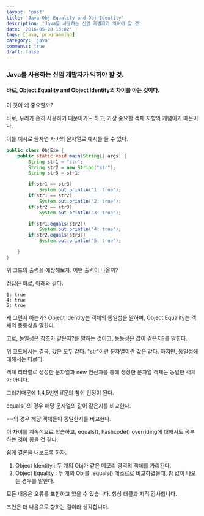 ```yaml
---
layout: 'post'
title: 'Java-Obj Equality and Obj Identity'
description: 'Java를 사용하는 신입 개발자가 익혀야 할 것'
date: '2016-05-28 13:02'
tags: [java, programming]
category: 'java'
comments: true
draft: false
---
```


### Java를 사용하는 신입 개발자가 익혀야 할 것.

#### 바로, Object Equality and Object Identity의 차이를 아는 것이다.

이 것이 왜 중요할까?

바로, 우리가 흔히 사용하기 때문이기도 하고, 가장 중요한 객체 지향의 개념이기 때문이다.

이를 예시로 들자면 자바의 문자열로 예시를 들 수 있다.

```java
public class ObjExe {
    public static void main(String[] args) {
        String str1 = "str";
        String str2 = new String("str");
        String str3 = str1;

        if(str1 == str3)
            System.out.println("1: true");
        if(str1 == str2)
            System.out.println("2: true");
        if(str2 == str3)
            System.out.println("3: true");

        if(str1.equals(str2))
            System.out.println("4: true");
        if(str2.equals(str3))
            System.out.println("5: true");

    }
}
```

위 코드의 출력을 예상해보자. 어떤 출력이 나올까?

정답은 바로, 아래와 같다.

```text
1: true
4: true
5: true
```

왜 그런지 아는가? Object Identity는 객체의 동일성을 말하며, Object Equality는 객체의 동등성을 말한다.

고로, 동일성은 참조가 같은지?를 말하는 것이고, 동등성은 값이 같은지?를 말한다.

위 코드에서는 결국, 값은 모두 같다. "str"이란 문자열이란 값은 같다.
하지만, 동일성에 대해서는 다르다.

객체 리터럴로 생성한 문자열과 new 연산자를 통해 생성한 문자열 객체는 동일한 객체가 아니다.

그러기때문에 1,4,5번만 if문의 참이 인정이 된다.

equals()의 경우 해당 문자열의 값이 같은지를 비교한다.

==의 경우 해당 객체들이 동일한지를 비교한다.

이 차이를 계속적으로 학습하고, equals(), hashcode() overriding에 대해서도 공부하는 것이 좋을 것 같다.

쉽게 결론을 내보도록 하자.

1. Object Identity : 두 개의 Obj가 같은 메모리 영역의 객체를 가리킨다.
2. Object Equality : 두 개의 Obj를 .equals() 메소르로 비교하였을때, 참 값이 나오는 경우를 말한다.

모든 내용은 오류를 포함하고 있을 수 있습니다. 항상 태클과 지적 감사합니다.

조언은 더 나음으로 향하는 길이라 생각합니다.

